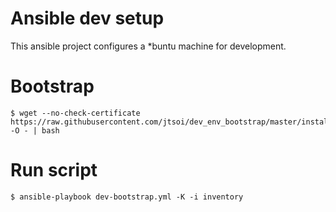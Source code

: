 Ansible dev setup
=================
This ansible project configures a *buntu machine for development.


Bootstrap
=========

    $ wget --no-check-certificate https://raw.githubusercontent.com/jtsoi/dev_env_bootstrap/master/install.sh -O - | bash

Run script
==========

    $ ansible-playbook dev-bootstrap.yml -K -i inventory
